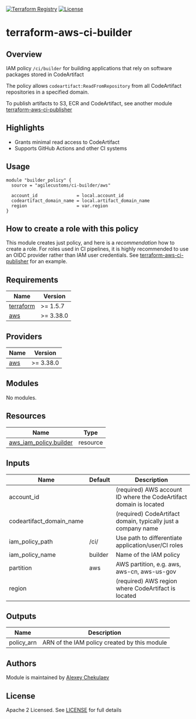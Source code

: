 [![Terraform Registry](https://img.shields.io/badge/Terraform-Module-blue.svg)](https://registry.terraform.io/modules/agilecustoms/ci-builder/aws/latest)
[![License](https://img.shields.io/github/license/agilecustoms/terraform-aws-ci-builder)](https://github.com/agilecustoms/terraform-aws-ci-builder/blob/main/LICENSE)

# terraform-aws-ci-builder

## Overview

IAM policy `/ci/builder` for building applications that rely on software packages stored in CodeArtifact

The policy allows `codeartifact:ReadFromRepository` from all CodeArtifact repositories in a specified domain.

To publish artifacts to S3, ECR and CodeArtifact, see another module [terraform-aws-ci-publisher](https://github.com/agilecustoms/terraform-aws-ci-publisher)

## Highlights

- Grants minimal read access to CodeArtifact
- Supports GitHub Actions and other CI systems

## Usage

```hcl
module "builder_policy" {
  source = "agilecustoms/ci-builder/aws"

  account_id               = local.account_id
  codeartifact_domain_name = local.artifact_domain_name
  region                   = var.region
}
```

## How to create a role with this policy

This module creates just policy, and here is a _recommendation_ how to create a role.
For roles used in CI pipelines, it is highly recommended to use an OIDC provider rather than IAM user credentials.
See [terraform-aws-ci-publisher](https://github.com/agilecustoms/terraform-aws-ci-publisher) for an example.


<!-- BEGIN_TF_DOCS -->
## Requirements

| Name                                                                      | Version   |
|---------------------------------------------------------------------------|-----------|
| <a name="requirement_terraform"></a> [terraform](#requirement\_terraform) | >= 1.5.7  |
| <a name="requirement_aws"></a> [aws](#requirement\_aws)                   | >= 3.38.0 |

## Providers

| Name                                              | Version   |
|---------------------------------------------------|-----------|
| <a name="provider_aws"></a> [aws](#provider\_aws) | >= 3.38.0 |

## Modules

No modules.

## Resources

| Name                                                                                                                        | Type     |
|-----------------------------------------------------------------------------------------------------------------------------|----------|
| [aws_iam_policy.builder](https://registry.terraform.io/providers/hashicorp/aws/latest/docs/resources/aws_iam_policy)        | resource |

## Inputs

| Name                     | Default | Description                                                        |
|--------------------------|---------|--------------------------------------------------------------------|
| account_id               |         | (required) AWS account ID where the CodeArtifact domain is located |
| codeartifact_domain_name |         | (required) CodeArtifact domain, typically just a company name      |
| iam_policy_path          | /ci/    | Use path to differentiate application/user/CI roles                |
| iam_policy_name          | builder | Name of the IAM policy                                             |
| partition                | aws     | AWS partition, e.g. aws, aws-cn, aws-us-gov                        |
| region                   |         | (required) AWS region where CodeArtifact is located                |

## Outputs

| Name       | Description                                  |
|------------|----------------------------------------------|
| policy_arn | ARN of the IAM policy created by this module |

## Authors

Module is maintained by [Alexey Chekulaev](https://github.com/laxa1986)

## License

Apache 2 Licensed. See [LICENSE](https://github.com/agilecustoms/terraform-aws-ci-builder/blob/main/LICENSE) for full details
